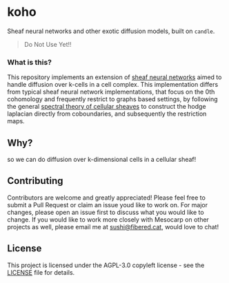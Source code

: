 # koho

Sheaf neural networks and other exotic diffusion models, built on `candle`. 

> Do Not Use Yet!!

### What is this?

This repository implements an extension of [sheaf neural networks](https://arxiv.org/abs/2012.06333) aimed to handle diffusion over k-cells in a cell complex. This implementation differs from typical sheaf neural network implementations, that focus on the 0th cohomology and frequently restrict to graphs based settings, by following the general [spectral theory of cellular sheaves](https://arxiv.org/abs/1808.01513) to construct the hodge laplacian directly from coboundaries, and subsequently the restriction maps.

## Why?

so we can do diffusion over k-dimensional cells in a cellular sheaf!

## Contributing

Contributors are welcome and greatly appreciated! Please feel free to submit a Pull Request or claim an issue youd like to work on. For major changes, please open an issue first to discuss what you would like to change. If you would like to work more closely with Mesocarp on other projects as well, please email me at sushi@fibered.cat, would love to chat!

## License

This project is licensed under the AGPL-3.0 copyleft license - see the [LICENSE](LICENSE) file for details.